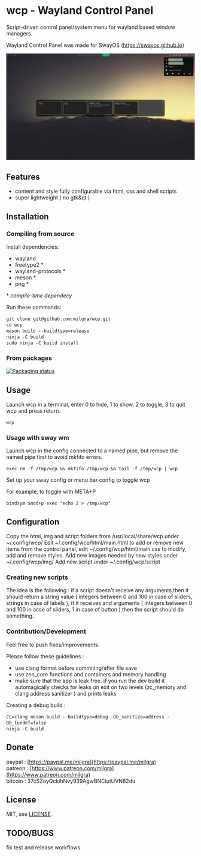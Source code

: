 # wcp - Wayland Control Panel

Script-driven control panel/system menu for wayland based window managers.

Wayland Control Panel was made for SwayOS (https://swayos.github.io)

![alt text](screenshot.png)

## Features ##

- content and style fully configurable via html, css and shell scripts
- super lightweight ( no gtk&qt )

## Installation

### Compiling from source

Install dependencies:

- wayland
- freetype2 \*
- wayland-protocols \*
- meson \*
- png \*

\* _compile-time dependecy_

Run these commands:

```
git clone git@github.com:milgra/wcp.git
cd wcp
meson build --buildtype=release
ninja -C build
sudo ninja -C build install
```

### From packages

[![Packaging status](https://repology.org/badge/tiny-repos/wcp.svg)](https://repology.org/project/wcp/versions)

## Usage

Launch wcp in a terminal, enter 0 to hide, 1 to show, 2 to toggle, 3 to quit wcp and press return.

```
wcp
```

### Usage with sway wm

Launch wcp in the config connected to a named pipe, but remove the named pipe first to avoid mkfifo errors.

```
exec rm -f /tmp/wcp && mkfifo /tmp/wcp && tail -f /tmp/wcp | wcp
```

Set up your sway config or menu bar config to toggle wcp

For example, to toggle with META+P
```
bindsym $mod+p exec "echo 2 > /tmp/wcp"
```

## Configuration

Copy the html, img and script folders from /usr/local/share/wcp under ~/.config/wcp/
Edit ~/.config/wcp/html/main.html to add or remove new items from the control panel, edit ~/.config/wcp/html/main.css to modify, add and remove styles.
Add new images needed by new styles under ~/.config/wcp/img/
Add new script under ~/.config/wcp/script

### Creating new scripts

The idea is the following : if a script doesn't receive any arguments then it should return a string value ( integers between 0 and 100 in case of sliders, strings in case of labels ), if it receives and arguments ( integers between 0 and 100 in acse of sliders, 1 in case of button ) then the script should do something.

### Contribution/Development ##

Feel free to push fixes/improvements.

Please follow these guidelines :

- use clang format before commiting/after file save
- use zen_core functions and containers and memory handling
- make sure that the app is leak free. if you run the dev build it automagically checks for leaks on exit on two levels (zc_memory and clang address sanitizer ) and prints leaks

Creating a debug build :

```
CC=clang meson build --buildtype=debug -Db_sanitize=address -Db_lundef=false
ninja -C build
```

## Donate ##

paypal : [https://paypal.me/milgra](https://paypal.me/milgra)  
patreon : [https://www.patreon.com/milgra](https://www.patreon.com/milgra)  
bitcoin : 37cSZoyQckihNvy939AgwBNCiutUVN82du  

## License ##

MIT, see [LICENSE](/LICENSE).

## TODO/BUGS ##

fix test and release workflows  
